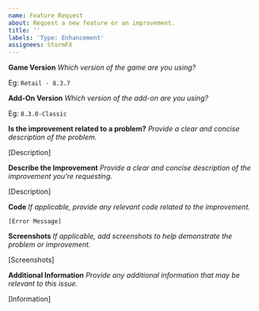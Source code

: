```yaml
---
name: Feature Request
about: Request a new feature or an improvement.
title: ''
labels: 'Type: Enhancement'
assignees: StormFX
---
```


**Game Version**
_Which version of the game are you using?_

Eg: `Retail - 8.3.7`

**Add-On Version**
_Which version of the add-on are you using?_

Eg: `8.3.0-Classic`

**Is the improvement related to a problem?**
_Provide a clear and concise description of the problem._

[Description]

**Describe the Improvement**
_Provide a clear and concise description of the improvement you're requesting._

[Description]

**Code**
_If applicable, provide any relevant code related to the improvement._

```text
[Error Message]
```

**Screenshots**
_If applicable, add screenshots to help demonstrate the problem or improvement._

[Screenshots]

**Additional Information**
_Provide any additional information that may be relevant to this issue._

[Information]
